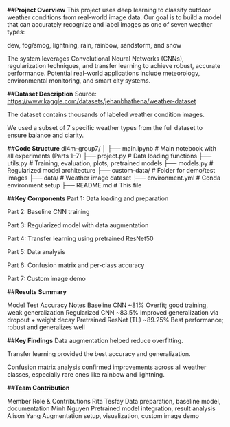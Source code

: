 **##Project Overview**
This project uses deep learning to classify outdoor weather conditions from real-world image data. Our goal is to build a model that can accurately recognize and label images as one of seven weather types:

dew, fog/smog, lightning, rain, rainbow, sandstorm, and snow

The system leverages Convolutional Neural Networks (CNNs), regularization techniques, and transfer learning to achieve robust, accurate performance. Potential real-world applications include meteorology, environmental monitoring, and smart city systems.

**##Dataset Description**
Source: https://www.kaggle.com/datasets/jehanbhathena/weather-dataset

The dataset contains thousands of labeled weather condition images.

We used a subset of 7 specific weather types from the full dataset to ensure balance and clarity.

**##Code Structure**
dl4m-group7/
│
├── main.ipynb                # Main notebook with all experiments (Parts 1–7)
├── project.py                # Data loading functions
├── utils.py                  # Training, evaluation, plots, pretrained models
├── models.py                 # Regularized model architecture
├── custom-data/              # Folder for demo/test images
├── data/                     # Weather image dataset
├── environment.yml           # Conda environment setup
├── README.md                 # This file

**##Key Components**
Part 1: Data loading and preparation

Part 2: Baseline CNN training

Part 3: Regularized model with data augmentation

Part 4: Transfer learning using pretrained ResNet50

Part 5: Data analysis

Part 6: Confusion matrix and per-class accuracy

Part 7: Custom image demo

**##Results Summary**

Model	Test Accuracy	Notes
Baseline CNN	~81%	Overfit; good training, weak generalization
Regularized CNN	~83.5%	Improved generalization via dropout + weight decay
Pretrained ResNet (TL)	~89.25%	Best performance; robust and generalizes well

**##Key Findings**
Data augmentation helped reduce overfitting.

Transfer learning provided the best accuracy and generalization.

Confusion matrix analysis confirmed improvements across all weather classes, especially rare ones like rainbow and lightning.

**##Team Contribution**

Member	Role & Contributions
Rita Tesfay	Data preparation, baseline model, documentation
Minh Nguyen	Pretrained model integration, result analysis
Alison Yang	Augmentation setup, visualization, custom image demo

